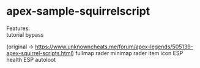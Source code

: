 # apex-sample-squirrelscript

Features:  
  tutorial bypass  
  
  (original -> https://www.unknowncheats.me/forum/apex-legends/505139-apex-squirrel-scripts.html)
  fullmap rader
  minimap rader
  item icon ESP
  health ESP
  autoloot
  
